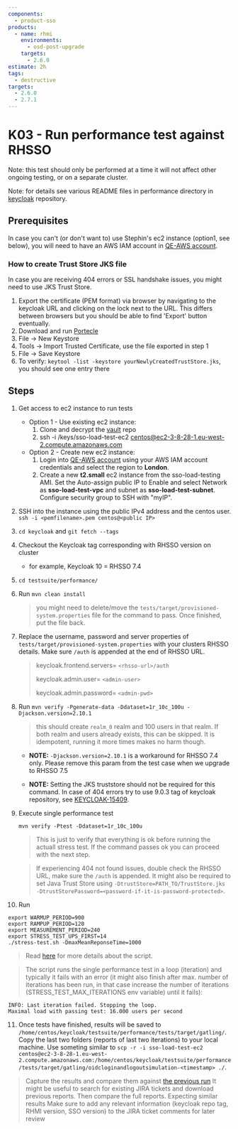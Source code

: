 ```yaml
---
components:
  - product-sso
products:
  - name: rhmi
    environments:
      - osd-post-upgrade
    targets:
      - 2.6.0
estimate: 2h
tags:
  - destructive
targets:
  - 2.6.0
  - 2.7.1
---
```


# K03 - Run performance test against RHSSO

Note: this test should only be performed at a time it will not affect other ongoing testing, or on a separate cluster.

Note: for details see various README files in performance directory in [keycloak](https://github.com/keycloak/keycloak/tree/master/testsuite/performance) repository.

## Prerequisites

In case you can't (or don't want to) use Stephin's ec2 instance (option1, see below), you will need to have an AWS IAM account in [QE-AWS account](https://068334777414.signin.aws.amazon.com/console).

### How to create Trust Store JKS file

In case you are receiving 404 errors or SSL handshake issues, you might need to use JKS Trust Store.

1. Export the certificate (PEM format) via browser by navigating to the keycloak URL and clicking on the lock next to the URL. This differs between browsers but you should be able to find 'Export' button eventually.
2. Download and run [Portecle](http://portecle.sourceforge.net/)
3. File -> New Keystore
4. Tools -> Import Trusted Certificate, use the file exported in step 1
5. File -> Save Keystore
6. To verify: `keytool -list -keystore yourNewlyCreatedTrustStore.jks`, you should see one entry there

## Steps

1. Get access to ec2 instance to run tests
   - Option 1 - Use existing ec2 instance:
     1. Clone and decrypt the [vault](https://gitlab.cee.redhat.com/integreatly-qe/vault) repo
     2. ssh -i <PATH-TO-VAULT-REPO>/keys/sso-load-test-ec2 centos@ec2-3-8-28-1.eu-west-2.compute.amazonaws.com
   - Option 2 - Create new ec2 instance:
     1. Login into [QE-AWS account](https://068334777414.signin.aws.amazon.com/console) using your AWS IAM account credentials and select the region to **London**.
     2. Create a new **t2.small** ec2 instance from the sso-load-testing AMI. Set the Auto-assign public IP to Enable and select Network as **sso-load-test-vpc** and subnet as **sso-load-test-subnet**. Configure security group to SSH with "myIP".
2. SSH into the instance using the public IPv4 address and the centos user. `ssh -i <pemfilename>.pem centos@<public IP>`
3. `cd keycloak` and `git fetch --tags`
4. Checkout the Keycloak tag corresponding with RHSSO version on cluster
   - for example, Keycloak 10 = RHSSO 7.4
5. `cd testsuite/performance/`
6. Run `mvn clean install`

   > you might need to delete/move the `tests/target/provisioned-system.properties` file for the command to pass. Once finished, put the file back.

7. Replace the username, password and server properties of `tests/target/provisioned-system.properties` with your clusters RHSSO details. Make sure `/auth` is appended at the end of RHSSO URL.

   > keycloak.frontend.servers= `<rhsso-url>/auth`
   >
   > keycloak.admin.user= `<admin-user>`
   >
   > keycloak.admin.password= `<admin-pwd>`

8. Run `mvn verify -Pgenerate-data -Ddataset=1r_10c_100u -Djackson.version=2.10.1`

   > this should create `realm_0` realm and 100 users in that realm. If both realm and users already exists, this can be skipped. It is idempotent, running it more times makes no harm though.

   - **NOTE:** `-Djackson.version=2.10.1` is a workaround for RHSSO 7.4 only. Please remove this param from the test case when we upgrade to RHSSO 7.5

   - **NOTE:** Setting the JKS truststore should not be required for this command. In case of 404 errors try to use 9.0.3 tag of keycloak repository, see [KEYCLOAK-15409](https://issues.redhat.com/browse/KEYCLOAK-15409).

9. Execute single performance test

   `mvn verify -Ptest -Ddataset=1r_10c_100u`

   > This is just to verify that everything is ok before running the actuall stress test. If the command passes ok you can proceed with the next step.

   > If experiencing 404 not found issues, double check the RHSSO URL, make sure the `/auth` is appended. It might also be required to set Java Trust Store using `-DtrustStore=PATH_TO/TrustStore.jks -DtrustStorePassword=<password-if-it-is-password-protected>`.

10. Run

```
export WARMUP_PERIOD=900
export RAMPUP_PERIOD=120
export MEASUREMENT_PERIOD=240
export STRESS_TEST_UPS_FIRST=14
./stress-test.sh -DmaxMeanReponseTime=1000
```

> Read [here](https://github.com/keycloak/keycloak/blob/master/testsuite/performance/README.stress-test.md#stress-test) for more details about the script.

> The script runs the single performance test in a loop (iteration) and typically it fails with an error (it might also finish after max. number of iterations has been run, in that case increase the number of iterations (STRESS_TEST_MAX_ITERATIONS env variable) until it fails):

```
INFO: Last iteration failed. Stopping the loop.
Maximal load with passing test: 16.000 users per second
```

11. Once tests have finished, results will be saved to `/home/centos/keycloak/testsuite/performance/tests/target/gatling/`. Copy the last two folders (reports of last two iterations) to your local machine. Use someting similar to `scp -r -i sso-load-test-ec2 centos@ec2-3-8-28-1.eu-west-2.compute.amazonaws.com:/home/centos/keycloak/testsuite/performance/tests/target/gatling/oidcloginandlogoutsimulation-<timestamp> ./`.

> Capture the results and compare them against [the previous run](https://docs.google.com/spreadsheets/d/1VGL87kaSKaz7ndjj1tNlRQiYDf2zn-lT1uHeOCPII3M/edit#gid=1845969669)
> It might be useful to search for existing JIRA tickets and download previous reports. Then compare the full reports.
> Expecting similar results
> Make sure to add any relevant information (keycloak repo tag, RHMI version, SSO version) to the JIRA ticket comments for later review
